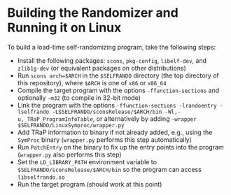 # Building the Randomizer and Running it on Linux
To build a load-time self-randomizing program, take the following steps:

- Install the following packages: `scons`, `pkg-config`, `libelf-dev`, and `zlib1g-dev` (or equivalent packages on other distributions)
- Run `scons arch=$ARCH` in the `$SELFRANDO` directory (the top directory of this repository), where `$ARCH` is one of `x86` or `x86_64`
- Compile the target program with the options `-ffunction-sections` and
  optionally `-m32` (to compile in 32-bit mode)
- Link the program with the options `-ffunction-sections -lrandoentry -lselfrando
  -L$SELFRANDO/sconsRelease/$ARCH/bin -Wl,-u,_TRaP_ProgramInfoTable`, or
   alternatively by adding `-wrapper $SELFRANDO/LinuxSymproc/wrapper.py`
- Add TRaP information to binary if not already added, e.g., using the
  `SymProc` binary (`wrapper.py` performs this
step automatically)
- Run `PatchEntry` on the binary to fix up the entry points into the program
  (`wrapper.py` also performs this step)
- Set the `LD_LIBRARY_PATH` environment variable to
  `$SELFRANDO/sconsRelease/$ARCH/bin` so the program can access `libselfrando.so`
- Run the target program (should work at this point)
